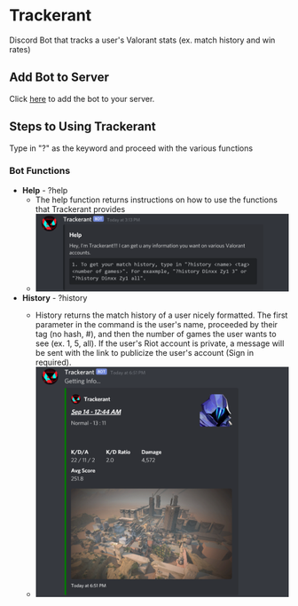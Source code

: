 # Trackerant
Discord Bot that tracks a user's Valorant stats (ex. match history and win rates)

## Add Bot to Server
Click [here](https://discord.com/oauth2/authorize?client_id=753119817296248904&scope=bot&permissions=125952) to add the bot to your server.

## Steps to Using Trackerant
Type in "?" as the keyword and proceed with the various functions

### Bot Functions
* __Help__ - ?help
  * The help function returns instructions on how to use the functions that Trackerant provides
  * ![](assets/helpEx.png)
* __History__ - ?history <name> <tag> <number of games>
  * History returns the match history of a user nicely formatted. The first parameter in the command is the user's name, proceeded by their tag (no hash, #), and then the number of games the user wants to see (ex. 1, 5, all). If the user's Riot account is private, a message will be sent with the link to publicize the user's account (Sign in required). 
  * ![](assets/historyEx.png)

